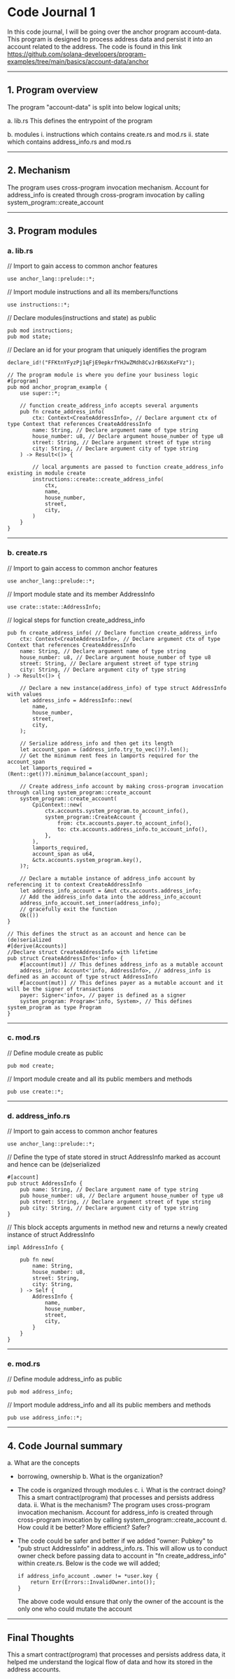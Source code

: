 # Code Journal 1

In this code journal, I will be going over the anchor program account-data.
This program is designed to process address data and persist it into an account related to the address.
The code is found in this link https://github.com/solana-developers/program-examples/tree/main/basics/account-data/anchor

---

## 1. Program overview

The program "account-data" is split into below logical units;

a.
lib.rs
This defines the entrypoint of the program

b.
modules
i. instructions which contains create.rs and mod.rs
ii. state which contains address_info.rs and mod.rs

---

## 2. Mechanism


The program uses cross-program invocation mechanism.
Account for address_info is created through cross-program invocation by calling system_program::create_account

---

## 3. Program modules

### a. lib.rs

// Import to gain access to common anchor features

```
use anchor_lang::prelude::*;
```

// Import module instructions and all its members/functions

```
use instructions::*;
```

// Declare modules(instructions and state) as public

```
pub mod instructions;
pub mod state;
```

// Declare an id for your program that uniquely identifies the program

```
declare_id!("FFKtnYFyzPj1qFjE9epkrfYHJwZMdh8CvJrB6XsKeFVz");
```

```
// The program module is where you define your business logic
#[program]
pub mod anchor_program_example {
    use super::*;
	
	// function create_address_info accepts several arguments
    pub fn create_address_info(
        ctx: Context<CreateAddressInfo>, // Declare argument ctx of type Context that references CreateAddressInfo
        name: String, // Declare argument name of type string
        house_number: u8, // Declare argument house_number of type u8
        street: String, // Declare argument street of type string
        city: String, // Declare argument city of type string
    ) -> Result<()> {
        
		// local arguments are passed to function create_address_info existing in module create
        instructions::create::create_address_info(
            ctx,
            name,
            house_number,
            street,
            city,
        )
    }
}
```

---

### b. create.rs

// Import to gain access to common anchor features

```
use anchor_lang::prelude::*;
```

// Import module state and its member AddressInfo

```
use crate::state::AddressInfo;
```

// logical steps for function create_address_info

```
pub fn create_address_info( // Declare function create_address_info
    ctx: Context<CreateAddressInfo>, // Declare argument ctx of type Context that references CreateAddressInfo
    name: String, // Declare argument name of type string
    house_number: u8, // Declare argument house_number of type u8
    street: String, // Declare argument street of type string
    city: String, // Declare argument city of type string
) -> Result<()> {
	
	// Declare a new instance(address_info) of type struct AddressInfo with values 
    let address_info = AddressInfo::new(
        name,
        house_number,
        street,
        city,
    );

	// Serialize address_info and then get its length
    let account_span = (address_info.try_to_vec()?).len();
	// Get the minimum rent fees in lamports required for the account_span
    let lamports_required = (Rent::get()?).minimum_balance(account_span);
	
	// Create address_info account by making cross-program invocation through calling system_program::create_account
    system_program::create_account(
        CpiContext::new(
            ctx.accounts.system_program.to_account_info(),
            system_program::CreateAccount {
                from: ctx.accounts.payer.to_account_info(),
                to: ctx.accounts.address_info.to_account_info(),
            },
        ),
        lamports_required,
        account_span as u64,
        &ctx.accounts.system_program.key(),
    )?;

	// Declare a mutable instance of address_info account by referencing it to context CreateAddressInfo
    let address_info_account = &mut ctx.accounts.address_info;
	// Add the address_info data into the address_info_account
    address_info_account.set_inner(address_info);
	// gracefully exit the function
    Ok(())
}
```

```
// This defines the struct as an account and hence can be (de)serialized
#[derive(Accounts)]
//Declare struct CreateAddressInfo with lifetime
pub struct CreateAddressInfo<'info> {
    #[account(mut)] // This defines address_info as a mutable account
    address_info: Account<'info, AddressInfo>, // address_info is defined as an account of type struct AddressInfo
    #[account(mut)] // This defines payer as a mutable account and it will be the signer of transactions
    payer: Signer<'info>, // payer is defined as a signer
    system_program: Program<'info, System>, // This defines system_program as type Program
}
```

---

### c. mod.rs

// Define module create as public

```
pub mod create;
```

// Import module create and all its public members and methods

```
pub use create::*;
```

---

### d. address_info.rs

// Import to gain access to common anchor features

```
use anchor_lang::prelude::*;
```

// Define the type of state stored in struct AddressInfo marked as account and hence can be (de)serialized

```
#[account]
pub struct AddressInfo {
    pub name: String, // Declare argument name of type string
    pub house_number: u8, // Declare argument house_number of type u8
    pub street: String, // Declare argument street of type string
    pub city: String, // Declare argument city of type string
}
```

// This block accepts arguments in method new and returns a newly created instance of struct AddressInfo

```
impl AddressInfo {

    pub fn new(
        name: String,
        house_number: u8,
        street: String,
        city: String,
    ) -> Self {
        AddressInfo {
            name,
            house_number,
            street,
            city,
        }
    }
}
```

---

### e. mod.rs

// Define module address_info as public

```
pub mod address_info;
```

// Import module address_info and all its public members and methods

```
pub use address_info::*;
```

---

## 4. Code Journal summary

a. What are the concepts 
  - borrowing, ownership
b. What is the organization?
  - The code is organized through modules
c. 
i. What is the contract doing?
   This a smart contract(program) that processes and persists address data. 
ii. What is the mechanism? 
    The program uses cross-program invocation mechanism.
    Account for address_info is created through cross-program invocation by calling system_program::create_account
d. How could it be better? More efficient? Safer?
  - The code could be safer and better if we added "owner: Pubkey" to "pub struct AddressInfo" in address_info.rs.
    This will allow us to conduct owner check before passing data to account in "fn create_address_info" within create.rs.
	Below is the code we will added;
	
	```
	if address_info_account .owner != *user.key {
        return Err(Errors::InvalidOwner.into());
    }
	```	
	
	The above code would ensure that only the owner of the account is the only one who could mutate the account 

---

## Final Thoughts

This a smart contract(program) that processes and persists address data, it helped me understand the logical flow of data and how its stored in the address accounts. 
